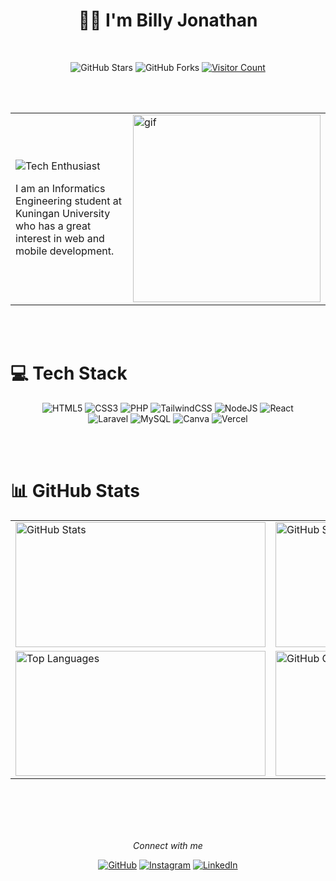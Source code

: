 <h1 align="center">🏄‍♂ I'm Billy Jonathan</h1>
<br>
<div align="center">
  
![GitHub Stars](https://img.shields.io/github/stars/BillyJonathan29?style=for-the-badge&logo=github&logoColor=white)
![GitHub Forks](https://img.shields.io/github/followers/BillyJonathan29?style=for-the-badge&logo=github&logoColor=white)
[![Visitor Count](https://img.shields.io/badge/Visitors%20Count-172%2B-%23FF5733?style=for-the-badge&logo=github&logoColor=white)](https://visitcount.itsvg.in)
</div>
<br>
<br>
<table>
  <tr>
    <td style="vertical-align: middle; width: 60%;">

  ![Tech Enthusiast](https://img.shields.io/badge/Tech%20Enthusiast-%2300C4CC?style=for-the-badge&logo=computer&logoColor=white)  
  <p>    
    I am an Informatics Engineering student at Kuningan University who has a great interest in web and mobile development.
  </p>


  </td>
    <td style="vertical-align: middle; width: 40%;">
      <img src=" https://media.tenor.com/2uyENRmiUt0AAAAC/coding.gif" width="300" alt="gif" />
    </td>
  </tr>
</table>
<br>
<br>

# 💻 Tech Stack
<div align="center">

![HTML5](https://img.shields.io/badge/html5-%23E34F26.svg?style=for-the-badge&logo=html5&logoColor=white)
![CSS3](https://img.shields.io/badge/css3-%231572B6.svg?style=for-the-badge&logo=css3&logoColor=white)
![PHP](https://img.shields.io/badge/php-%23777BB4.svg?style=for-the-badge&logo=php&logoColor=white)
![TailwindCSS](https://img.shields.io/badge/tailwindcss-%2338B2AC.svg?style=for-the-badge&logo=tailwind-css&logoColor=white) 
![NodeJS](https://img.shields.io/badge/node.js-6DA55F?style=for-the-badge&logo=node.js&logoColor=white)
![React](https://img.shields.io/badge/react-%2320232a.svg?style=for-the-badge&logo=react&logoColor=%2361DAFB)  
![Laravel](https://img.shields.io/badge/laravel-%23FF2D20.svg?style=for-the-badge&logo=laravel&logoColor=white) 
![MySQL](https://img.shields.io/badge/mysql-4479A1.svg?style=for-the-badge&logo=mysql&logoColor=white)
![Canva](https://img.shields.io/badge/Canva-%2300C4CC.svg?style=for-the-badge&logo=Canva&logoColor=white) 
![Vercel](https://img.shields.io/badge/vercel-%23000000.svg?style=for-the-badge&logo=vercel&logoColor=white) 
</div>
<br>
<br>

# 📊 GitHub Stats

<table align="center">
  <tr>
    <td>
      <img src="https://github-readme-stats.vercel.app/api?username=BillyJonathan29&theme=transparent&hide_border=true&include_all_commits=true&count_private=false" alt="GitHub Stats" style="width: 400px; height: 200px;">
    </td>
   <td>
  <img src="https://github-readme-streak-stats.herokuapp.com/?user=BillyJonathan29&theme=transparent&hide_border=true" 
       alt="GitHub Streak Stats" 
       style="width: 400px; height: 200px;">
</td>
  </tr>
  <tr>
    <td>
      <img src="https://github-readme-stats.vercel.app/api/top-langs/?username=BillyJonathan29&theme=transparent&hide_border=true&include_all_commits=true&count_private=false&layout=compact" alt="Top Languages" style="width: 400px; height: 200px;">
    </td>
    <td>
      <img src="https://github-contributor-stats.vercel.app/api?username=BillyJonathan29&limit=5&theme=transparent&combine_all_yearly_contributions=true" alt="GitHub Contributor Stats" style="width: 400px; height: 200px;">
    </td>
  </tr>
</table>
<br>
<br>
<br>
<br>




<!-- Footer -->

<div align="center">

*Connect with me*

[![GitHub](https://img.shields.io/badge/GitHub-%23121011.svg?style=for-the-badge&logo=github&logoColor=white)](https://github.com/BillyJonathan29)
[![Instagram](https://img.shields.io/badge/Instagram-%23E4405F.svg?style=for-the-badge&logo=instagram&logoColor=white)](https://instagram.com/billyjonathan.__)
[![LinkedIn](https://img.shields.io/badge/LinkedIn-%230077B5.svg?style=for-the-badge&logo=linkedin&logoColor=white)](https://www.linkedin.com/in/BillyJonathan)

</div>
